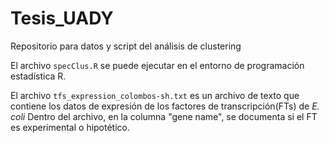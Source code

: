 # Tesis_UADY
Repositorio para datos y script del análisis de clustering

El archivo `specClus.R` se puede ejecutar en el entorno de programación estadística R. 

El archivo `tfs_expression_colombos-sh.txt` es un archivo de texto que contiene los datos de expresión de los factores de transcripción(FTs) de *E. coli*
Dentro del archivo, en la columna "gene name", se documenta si el FT es experimental o hipotético. 
